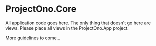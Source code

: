 ﻿# ProjectOno.Core

All application code goes here.
The only thing that doesn't go here are views.
Please place all views in the ProjectOno.App project.

More guidelines to come...